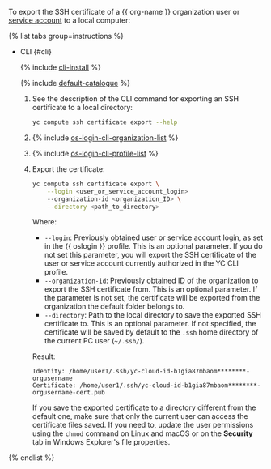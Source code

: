 To export the SSH certificate of a {{ org-name }} organization user or [service account](../../iam/concepts/users/service-accounts.md) to a local computer:

{% list tabs group=instructions %}


- CLI {#cli}

  {% include [cli-install](../cli-install.md) %}

  {% include [default-catalogue](../default-catalogue.md) %}

  1. See the description of the CLI command for exporting an SSH certificate to a local directory:

      ```bash
      yc compute ssh certificate export --help
      ```
  1. {% include [os-login-cli-organization-list](../../_includes/organization/os-login-cli-organization-list.md) %}
  1. {% include [os-login-cli-profile-list](../../_includes/organization/os-login-cli-profile-list.md) %}
  1. Export the certificate:

      ```bash
      yc compute ssh certificate export \
          --login <user_or_service_account_login>
          --organization-id <organization_ID> \
          --directory <path_to_directory>
      ```

      Where:
      * `--login`: Previously obtained user or service account login, as set in the {{ oslogin }} profile. This is an optional parameter. If you do not set this parameter, you will export the SSH certificate of the user or service account currently authorized in the YC CLI profile.
      * `--organization-id`: Previously obtained [ID](../../organization/operations/organization-get-id.md) of the organization to export the SSH certificate from. This is an optional parameter. If the parameter is not set, the certificate will be exported from the organization the default folder belongs to.
      * `--directory`: Path to the local directory to save the exported SSH certificate to. This is an optional parameter. If not specified, the certificate will be saved by default to the `.ssh` home directory of the current PC user (`~/.ssh/`).

      Result:

      ```text
      Identity: /home/user1/.ssh/yc-cloud-id-b1gia87mbaom********-orgusername
      Certificate: /home/user1/.ssh/yc-cloud-id-b1gia87mbaom********-orgusername-cert.pub
      ```

      If you save the exported certificate to a directory different from the default one, make sure that only the current user can access the certificate files saved. If you need to, update the user permissions using the `chmod` command on Linux and macOS or on the **Security** tab in Windows Explorer's file properties.

{% endlist %}